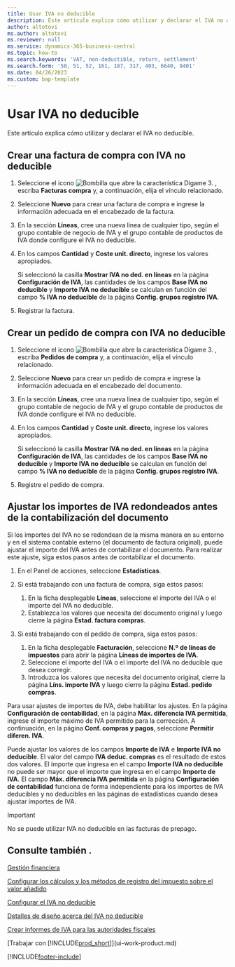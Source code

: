 ```yaml
---
title: Usar IVA no deducible
description: Este artículo explica cómo utilizar y declarar el IVA no deducible.
author: altotovi
ms.author: altotovi
ms.reviewer: null
ms.service: dynamics-365-business-central
ms.topic: how-to
ms.search.keywords: 'VAT, non-deductible, return, settlement'
ms.search.form: '50, 51, 52, 161, 187, 317, 403, 6640, 9401'
ms.date: 04/26/2023
ms.custom: bap-template
---
```


# <a name="use-non-deductible-vat"></a>Usar IVA no deducible

Este artículo explica cómo utilizar y declarar el IVA no deducible.

## <a name="create-a-purchase-invoice-with-non-deductible-vat"></a>Crear una factura de compra con IVA no deducible

1. Seleccione el icono ![Bombilla que abre la característica Dígame 3.](media/ui-search/search_small.png "Dígame qué desea hacer") , escriba **Facturas compra** y, a continuación, elija el vínculo relacionado.
2. Seleccione **Nuevo** para crear una factura de compra e ingrese la información adecuada en el encabezado de la factura.
3. En la sección **Líneas**, cree una nueva línea de cualquier tipo, según el grupo contable de negocio de IVA y el grupo contable de productos de IVA donde configure el IVA no deducible.
4. En los campos **Cantidad** y **Coste unit. directo**, ingrese los valores apropiados.

    Si seleccionó la casilla **Mostrar IVA no ded. en líneas** en la página **Configuración de IVA**, las cantidades de los campos **Base IVA no deducible** y **Importe IVA no deducible** se calculan en función del campo **% IVA no deducible** de la página **Config. grupos registro IVA**.

5. Registrar la factura.

## <a name="create-a-purchase-order-with-non-deductible-vat"></a>Crear un pedido de compra con IVA no deducible

1. Seleccione el icono ![Bombilla que abre la característica Dígame 3.](media/ui-search/search_small.png "Dígame qué desea hacer") , escriba **Pedidos de compra** y, a continuación, elija el vínculo relacionado.
2. Seleccione **Nuevo** para crear un pedido de compra e ingrese la información adecuada en el encabezado del documento.
3. En la sección **Líneas**, cree una nueva línea de cualquier tipo, según el grupo contable de negocio de IVA y el grupo contable de productos de IVA donde configure el IVA no deducible.
4. En los campos **Cantidad** y **Coste unit. directo**, ingrese los valores apropiados.

    Si seleccionó la casilla **Mostrar IVA no ded. en líneas** en la página **Configuración de IVA**, las cantidades de los campos **Base IVA no deducible** y **Importe IVA no deducible** se calculan en función del campo **% IVA no deducible** de la página **Config. grupos registro IVA**.

5. Registre el pedido de compra.

## <a name="adjust-rounded-vat-amounts-before-document-posting"></a>Ajustar los importes de IVA redondeados antes de la contabilización del documento

Si los importes del IVA no se redondean de la misma manera en su entorno y en el sistema contable externo (el documento de factura original), puede ajustar el importe del IVA antes de contabilizar el documento. Para realizar este ajuste, siga estos pasos antes de contabilizar el documento.

1. En el Panel de acciones, seleccione **Estadísticas**.
2. Si está trabajando con una factura de compra, siga estos pasos:

    1. En la ficha desplegable **Líneas**, seleccione el importe del IVA o el importe del IVA no deducible.
    2. Establezca los valores que necesita del documento original y luego cierre la página **Estad. factura compras**.

3.  Si está trabajando con el pedido de compra, siga estos pasos:

    1. En la ficha desplegable **Facturación**, seleccione **N.º de líneas de impuestos** para abrir la página **Líneas de importes de IVA**.
    2. Seleccione el importe del IVA o el importe del IVA no deducible que desea corregir.
    3. Introduzca los valores que necesita del documento original, cierre la página **Líns. importe IVA** y luego cierre la página **Estad. pedido compras**.

Para usar ajustes de importes de IVA, debe habilitar los ajustes. En la página **Configuración de contabilidad**, en la página **Máx. diferencia IVA permitida**, ingrese el importe máximo de IVA permitido para la corrección. A continuación, en la página **Conf. compras y pagos**, seleccione **Permitir diferen. IVA**.

Puede ajustar los valores de los campos **Importe de IVA** e **Importe IVA no deducible**. El valor del campo **IVA deduc. compras** es el resultado de estos dos valores. El importe que ingresa en el campo **Importe IVA no deducible** no puede ser mayor que el importe que ingresa en el campo **Importe de IVA**. El campo **Máx. diferencia IVA permitida** en la página **Configuración de contabilidad** funciona de forma independiente para los importes de IVA deducibles y no deducibles en las páginas de estadísticas cuando desea ajustar importes de IVA.

> [!IMPORTANT]
> No se puede utilizar IVA no deducible en las facturas de prepago.

## <a name="see-also"></a>Consulte también .

[Gestión financiera](finance.md)

[Configurar los cálculos y los métodos de registro del impuesto sobre el valor añadido](finance-setup-vat.md)  

[Configurar el IVA no deducible](finance-setup-nondeductible-vat.md)

[Detalles de diseño acerca del IVA no deducible](design-details-nondeductible-vat.md)

[Crear informes de IVA para las autoridades fiscales](finance-how-report-vat.md)

[Trabajar con [!INCLUDE[prod_short](includes/prod_short.md)]](ui-work-product.md)

[!INCLUDE[footer-include](includes/footer-banner.md)]
